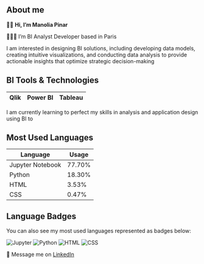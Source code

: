 ## About me

👋🏼 **Hi, I’m Manolia Pinar**

👩🏻‍💻 I’m BI Analyst Developer based in Paris

I am interested in designing BI solutions, including developing data models, creating intuitive visualizations, and conducting data analysis to provide actionable insights that optimize strategic decision-making

## BI Tools & Technologies

|    Qlik      |   Power BI   |   Tableau    | 
|--------------|--------------|--------------|

I am currently learning to perfect my skills in analysis and application design using BI to

## Most Used Languages

| Language         | Usage     |
|------------------|-----------|
| Jupyter Notebook | 77.70%    |
| Python           | 18.30%    |
| HTML             | 3.53%     |
| CSS              | 0.47%     |

## Language Badges

You can also see my most used languages represented as badges below:

![Jupyter](https://img.shields.io/badge/Jupyter-F37626?style=flat&logo=jupyter&logoColor=white)
![Python](https://img.shields.io/badge/Python-3776AB?style=flat&logo=python&logoColor=white)
![HTML](https://img.shields.io/badge/HTML-E34F26?style=flat&logo=html5&logoColor=white)
![CSS](https://img.shields.io/badge/CSS-1572B6?style=flat&logo=css3&logoColor=white)

📨 Message me on [LinkedIn](https://www.linkedin.com/in/manolia-pinar/)

<!---
manoliapinar/manoliapinar is a ✨ special ✨ repository because its `README.md` (this file) appears on your GitHub profile.
You can click the Preview link to take a look at your changes.
--->
